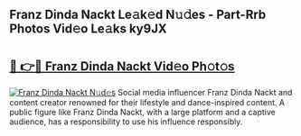## Franz Dinda Nackt Le𝚊k𝚎d N𝚞𝚍es - Part-Rrb Photos Vid𝚎o Le𝚊ks ky9JX

# <h2><a href="http://fb1i87.evod.top/?m=Franz+Dinda+Nackt">🔗 👉🔴 Franz Dinda Nackt Vid𝚎o Ph𝚘t𝚘s</a></h2>

[![Franz Dinda Nackt N𝚞d𝚎s](https://i.imgur.com/8V9OHl7.gif)](http://fb1i87.evod.top/?m=Franz+Dinda+Nackt)
Social media influencer Franz Dinda Nackt and content creator renowned for their lifestyle and dance-inspired content. A public figure like Franz Dinda Nackt, with a large platform and a captive audience, has a responsibility to use his influence responsibly. 
